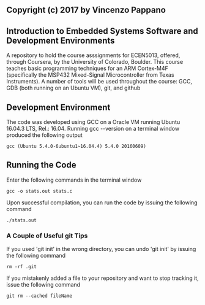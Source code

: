 ## Copyright (c) 2017 by Vincenzo Pappano


## Introduction to Embedded Systems Software and Development Environments

A repository to hold the course asssignments for ECEN5013, offered, through Coursera, by the University of Colorado, Boulder. This course teaches basic programming techniques for an ARM Cortex-M4F (specifically the MSP432 Mixed-Signal Microcontroller from Texas Instruments). A number of tools will be used throughout the course: GCC, GDB (both running on an Ubuntu VM), git, and github

## Development Environment

The code was developed using GCC on a Oracle VM running Ubuntu 16.04.3 LTS, Rel.: 16.04. Running gcc --version on a terminal window produced the following output

```
gcc (Ubuntu 5.4.0-6ubuntu1~16.04.4) 5.4.0 20160609)
```

## Running the Code

Enter the following commands in the terminal window 

```
gcc -o stats.out stats.c
```

Upon successful compilation, you can run the code by issuing the following command

```
./stats.out
```

### A Couple of Useful git Tips

If you used 'git init' in the wrong directory, you can undo 'git init' by issuing the following command

```
rm -rf .git
```

If you mistakenly added a file to your repository and want to stop tracking it, issue the following command

```
git rm --cached fileName
```
